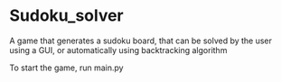 # Sudoku_solver
A game that generates a sudoku board, that can be solved by the user 
using a GUI, or automatically using backtracking algorithm

To start the game, run main.py
